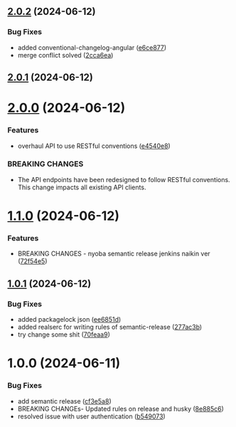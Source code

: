 ## [2.0.2](https://github.com/RezaPN/semantic-release-test/compare/v2.0.1...v2.0.2) (2024-06-12)


### Bug Fixes

* added conventional-changelog-angular ([e6ce877](https://github.com/RezaPN/semantic-release-test/commit/e6ce877a9e06b7e7f090d7a92303c68d50ce1663))
* merge conflict solved ([2cca6ea](https://github.com/RezaPN/semantic-release-test/commit/2cca6ea5df640e2f838650a050dc6242e8b11b1f))

## [2.0.1](https://github.com/RezaPN/semantic-release-test/compare/v2.0.0...v2.0.1) (2024-06-12)

# [2.0.0](https://github.com/RezaPN/semantic-release-test/compare/v1.1.0...v2.0.0) (2024-06-12)


### Features

* overhaul API to use RESTful conventions ([e4540e8](https://github.com/RezaPN/semantic-release-test/commit/e4540e8d1e8d250cb3267f02d8e02d982b3f6410))


### BREAKING CHANGES

* The API endpoints have been redesigned to follow RESTful conventions. This change impacts all existing API clients.

# [1.1.0](https://github.com/RezaPN/semantic-release-test/compare/v1.0.1...v1.1.0) (2024-06-12)


### Features

* BREAKING CHANGES - nyoba semantic release jenkins naikin ver ([72f54e5](https://github.com/RezaPN/semantic-release-test/commit/72f54e5213034fe86b4815141d0d03b8e81fc96d))

## [1.0.1](https://github.com/RezaPN/semantic-release-test/compare/v1.0.0...v1.0.1) (2024-06-12)


### Bug Fixes

* added packagelock json ([ee6851d](https://github.com/RezaPN/semantic-release-test/commit/ee6851d5fa56dba39440c9c9e26f66d7839dcf37))
* added realserc for writing rules of semantic-release ([277ac3b](https://github.com/RezaPN/semantic-release-test/commit/277ac3b32df5aa0a73d4bea4a5d001bd245cb4ca))
* try change some shit ([70feaa9](https://github.com/RezaPN/semantic-release-test/commit/70feaa990a52d89c1699e3ef42a132916849ac57))

# 1.0.0 (2024-06-11)


### Bug Fixes

* add semantic release ([cf3e5a8](https://github.com/RezaPN/semantic-release-test/commit/cf3e5a89e8fa379a6c25b6d4c49a77e79ff7c7da))
* BREAKING CHANGEs- Updated rules on release and husky ([8e885c6](https://github.com/RezaPN/semantic-release-test/commit/8e885c66462a3e491889ac0c646d82f40658dd5a))
* resolved issue with user authentication ([b549073](https://github.com/RezaPN/semantic-release-test/commit/b549073def05fa2d100cf15644e3da0725f754aa))
